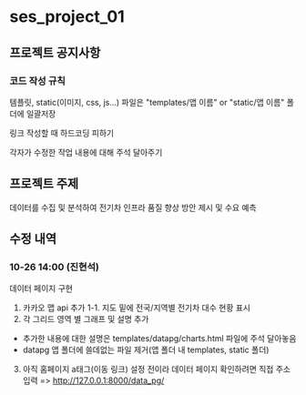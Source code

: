 # ses_project_01

## 프로젝트 공지사항
### 코드 작성 규칙

템플릿, static(이미지, css, js...) 파일은 "templates/앱 이름" or "static/앱 이름" 폴더에 일괄저장  

링크 작성할 때 하드코딩 피하기

각자가 수정한 작업 내용에 대해 주석 달아주기

## 프로젝트 주제
데이터를 수집 및 분석하여 전기차 인프라 품질 향상 방안 제시 및 수요 예측




## 수정 내역
### 10-26 14:00 (진현석)
데이터 페이지 구현

1. 카카오 맵 api 추가
    1-1. 지도 밑에 전국/지역별 전기차 대수 현황 표시
2. 각 그리드 영역 별 그래프 및 설명 추가
+ 추가한 내용에 대한 설명은 templates/datapg/charts.html 파일에 주석 달아놓음
+ datapg 앱 폴더에 쓸데없는 파일 제거(앱 폴더 내 templates, static 폴더)
3. 아직 홈페이지 a태그(이동 링크) 설정 전이라 데이터 페이지 확인하려면 직접 주소 입력 => http://127.0.0.1:8000/data_pg/
